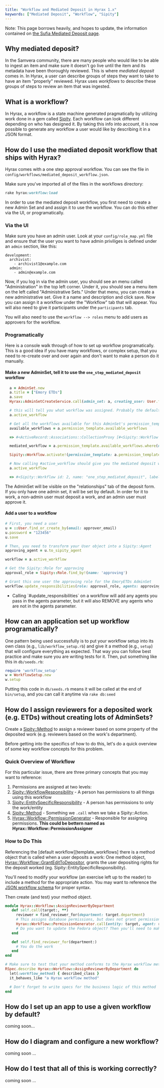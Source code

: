 ```yaml
---
title: "Workflow and Mediated Deposit in Hyrax 1.x"
keywords: ["Mediated Deposit", "Workflow", "Sipity"]
---
```


Note: This page borrows heavily, and hopes to update, the information contained on [the Sufia Mediated Deposit page](https://github.com/samvera/sufia/wiki/Mediated-Deposit-Workflow).

## Why mediated deposit?

In the Samvera community, there are many people who would like to be able to ingest an item and make sure it doesn't go live until the item and its metadata have been thoroughly reviewed. This is where *mediated deposit* comes in. In Hyrax, a user can describe groups of steps they want to take to have an item "properly" reviewed. Hyrax uses *workflows* to describe these groups of steps to review an item that was ingested.

## What is a workflow?

In Hyrax, a workflow is a state machine generated pragmatically by utilizing work done in a gem called [Sipity](https://github.com/ndlib/sipity). Each workflow can look different depending on who has designed it. By taking this info into account, it is now possible to generate any workflow a user would like by describing it in a JSON format.

## How do I use the mediated deposit workflow that ships with Hyrax?

Hyrax comes with a one step approval workflow. You can see the file in `config/workflows/mediated_deposit_workflow.json`.

Make sure you've imported all of the files in the workflows directory:
```ruby
rake hyrax:workflow:load
```
In order to use the mediated deposit workflow, you first need to create a new Admin Set and and assign it to use the workflow. You can do this either via the UI, or programatically.

### Via the UI

  Make sure you have an admin user. Look at your `config/role_map.yml` file and ensure that the user you want to have admin priviliges is defined under an `admin` section, like this:

  ```
  development:
    archivist:
      - archivist1@example.com
    admin:
      - admin@example.com
  ```

  Now, if you log in via the admin user, you should see an menu called "Administration" in the top left corner. Under it, you should see a menu item on the left called "Administrative Sets." Under that menu, you can create a new administrative set. Give it a name and description and click save. Now you can assign it a workflow under the "Workflow" tab that will appear. You will also need to give it participants under the `participants` tab.

  You will also need to use the `workflow --> roles` menu to add users as approvers for the workflow.

### Programatically

Here is a console walk through of how to set up workflow programatically. This is a good idea if you have many workflows, or complex setup, that you need to re-create over and over again and don't want to make a person do it manually.

#### Make a new AdminSet, tell it to use the `one_step_mediated_deposit` workflow
```ruby
  a = AdminSet.new
  a.title = ["Emory ETDs"]
  a.save
  Hyrax::AdminSetCreateService.call(admin_set: a, creating_user: User.first!)

  # this will tell you what workflow was assigned. Probably the default.
  a.active_workflow

  # Get all the workflows available for this AdminSet's permission_template
  available_workflows = a.permission_template.available_workflows

  => #<ActiveRecord::Associations::CollectionProxy [#<Sipity::Workflow id: 1, name: "default", label: "Default workflow", description: "A single submission step, default workflow", created_at: "2017-04-25 18:21:41", updated_at: "2017-04-25 18:21:43", permission_template_id: 1, active: true, allows_access_grant: true>, #<Sipity::Workflow id: 2, name: "one_step_mediated_deposit", label: "One-step mediated deposit workflow", description: "A single-step workflow for mediated deposit in whi...", created_at: "2017-04-25 18:21:41", updated_at: "2017-04-25 18:21:43", permission_template_id: 1, active: nil, allows_access_grant: false>]>

  mediated_workflow = a.permission_template.available_workflows.where(name: "one_step_mediated_deposit").first

  Sipity::Workflow.activate!(permission_template: a.permission_template, workflow_id: mediated_workflow.id)

  # Now calling #active_workflow should give you the mediated deposit workflow
  a.active_workflow

  => #<Sipity::Workflow id: 2, name: "one_step_mediated_deposit", label: "One-step mediated deposit workflow", description: "A single-step workflow for mediated deposit in whi...", created_at: "2017-04-25 18:21:41", updated_at: "2017-04-25 18:44:48", permission_template_id: 1, active: true, allows_access_grant: false>
```
The AdminSet will be visible on the "relationships" tab of the deposit form. If you only have one admin set, it will be set by default. In order for it to work, a non-admin user must deposit a work, and an admin user must approve it.

#### Add a user to a workflow

```ruby
# First, you need a user
u = ::User.find_or_create_by(email: approver_email)
u.password = "123456"
u.save

# Then, you need to transform your User object into a Sipity::Agent
approving_agent = u.to_sipity_agent

workflow = a.active_workflow

# Get the Sipity::Role for approving
approval_role = Sipity::Role.find_by!(name: 'approving')

# Grant this one user the approving role for the EmoryETDs AdminSet
workflow.update_responsibilities(role: approval_role, agents: approving_agent)

```
<ul class="warning"><li>Calling `#update_responsibilities` on a workflow will add any agents you pass in the agents parameter, but it will also REMOVE any agents who are not in the agents parameter.</li></ul>

## How can an application set up workflow programatically?
 One pattern being used successfully is to put your workflow setup into its own class (e.g., `lib/workflow_setup.rb`) and give it a method (e.g., `setup`) that will configure everything as expected. That way you can follow best practice and make sure you are writing tests for it. Then, put something like this in `db/seeds.rb`:
```ruby
require 'workflow_setup'
w = WorkflowSetup.new
w.setup
```
Putting this code in `db/seeds.rb` means it will be called at the end of `bin/setup`, and you can call it anytime via `rake db:seed`

## How do I assign reviewers for a deposited work (e.g. ETDs) without creating lots of AdminSets?

Create a [Sipity::Method][sipity_method] to assign a reviewer based on some property of the deposited work (e.g. reviewers based on the work's department).

Before getting into the specifics of how to do this, let's do a quick overview of some key workflow concepts for this problem.

### Quick Overview of Workflow

For this particular issue, there are three primary concepts that you may want to reference:

1) Permissions are assigned at two levels:
  1) [Sipity::WorkflowResponsibility][sipity_workflow_responsibility] - A person has permissions to all things using this workflow
  1) [Sipity::EntitySpecificResponsibility][sipity_entity_specific_responsibility] - A person has permissions to only the work/entity
2) [Sipity::Method][sipity_method] - Something we `.call` when we take a Sipity::Action.
3) [Hyrax::Workflow::PermissionGenerator][hyrax_workflow_permission_generator] - Responsible for assigning permissions. **This could be bettern named as Hyrax::Workflow::PermissionAssigner**

### How to Do This

Referencing the [default workflow][template_workflows] there is a method object that is called when a user deposits a work: One method object, [Hyrax::Workflow::GrantEditToDepositor][hyrax_workflow_grant_edit_to_depositor], grants the user depositing rights for the deposit worked (eg. Sipity::EntitySpecificResponsibility).

You'll need to modify your workflow (an exercise left up to the reader) to include a method for the appropriate action. You may want to reference the [JSON workflow schema][json_workflow_schema] for proper syntax.

Then create (and test) your method object.

```ruby
module Hyrax::Workflow::AssignReviewerByDepartment
   def self.call(target:, **)
     reviewer = find_reviewer_for(department: target.department)
     # This assigns database permissions, but does not grant permissions on the Fedora object.
     Hyrax::Workflow::PermissionGenerator.call(entity: target, agent: reviewer, role: 'Reviewer')
     # Do you want to update the Fedora object? Then you'll need to make adjustments.
   end

   def self.find_reviewer_for(department:)
     # You do the work
   end
end

# Make sure to test that your method conforms to the Hyrax workflow method interface
RSpec.describe Hyrax::Workflow::AssignReviewerByDepartment do
  let(:workflow_method) { described_class }
  it_behaves_like "a Hyrax workflow method"

  # Don't forget to write specs for the business logic of this method
end
```

[sipity_method]:https://github.com/samvera/hyrax/blob/b64ea8e0d20a60327c2e7a37a919d6daef8d9f00/app/models/sipity/method.rb
[sipity_entity_specific_responsibility]:https://github.com/samvera/hyrax/blob/b64ea8e0d20a60327c2e7a37a919d6daef8d9f00/app/models/sipity/entity_specific_responsibility.rb
[sipity_workflow_responsibility]:https://github.com/samvera/hyrax/blob/b64ea8e0d20a60327c2e7a37a919d6daef8d9f00/app/models/sipity/workflow_responsibility.rb
[json_workflow_schema]:https://github.com/samvera/hyrax/blob/b64ea8e0d20a60327c2e7a37a919d6daef8d9f00/app/services/hyrax/workflow/workflow_schema.rb#L57
[hyrax_workflow_grant_edit_to_depositor]:https://github.com/samvera/hyrax/blob/b64ea8e0d20a60327c2e7a37a919d6daef8d9f00/app/services/hyrax/workflow/grant_edit_to_depositor.rb
[templates_workflow]:https://github.com/samvera/hyrax/blob/b64ea8e0d20a60327c2e7a37a919d6daef8d9f00/lib/generators/hyrax/templates/workflow.json.erb#L14
[hyrax_workflow_permission_generator]:https://github.com/samvera/hyrax/blob/b64ea8e0d20a60327c2e7a37a919d6daef8d9f00/app/models/sipity/method.rb

## How do I set up an app to use a given workflow by default?

coming soon...

## How do I diagram and configure a new workflow?

coming soon ...

## How do I test that all of this is working correctly?

coming soon ...
